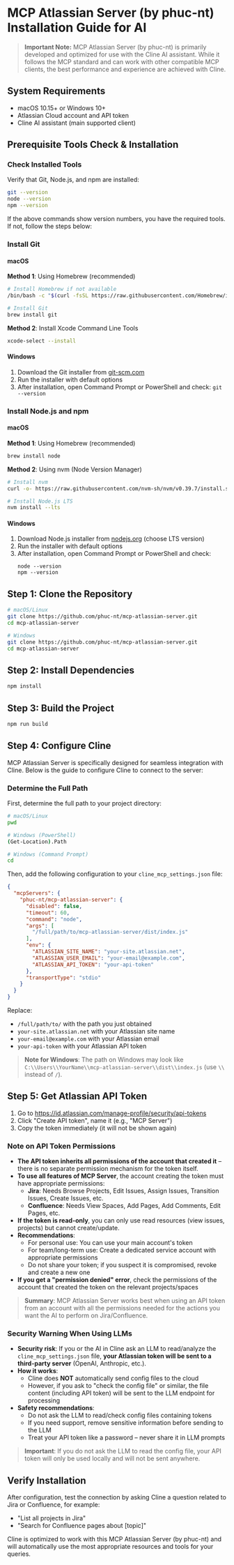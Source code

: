 # MCP Atlassian Server (by phuc-nt) Installation Guide for AI

> **Important Note:** MCP Atlassian Server (by phuc-nt) is primarily developed and optimized for use with the Cline AI assistant. While it follows the MCP standard and can work with other compatible MCP clients, the best performance and experience are achieved with Cline.

## System Requirements
- macOS 10.15+ or Windows 10+
- Atlassian Cloud account and API token
- Cline AI assistant (main supported client)

## Prerequisite Tools Check & Installation

### Check Installed Tools

Verify that Git, Node.js, and npm are installed:

```bash
git --version
node --version
npm --version
```

If the above commands show version numbers, you have the required tools. If not, follow the steps below:

### Install Git

#### macOS
**Method 1**: Using Homebrew (recommended)
```bash
# Install Homebrew if not available
/bin/bash -c "$(curl -fsSL https://raw.githubusercontent.com/Homebrew/install/HEAD/install.sh)"

# Install Git
brew install git
```

**Method 2**: Install Xcode Command Line Tools
```bash
xcode-select --install
```

#### Windows
1. Download the Git installer from [git-scm.com](https://git-scm.com/download/win)
2. Run the installer with default options
3. After installation, open Command Prompt or PowerShell and check: `git --version`

### Install Node.js and npm

#### macOS
**Method 1**: Using Homebrew (recommended)
```bash
brew install node
```

**Method 2**: Using nvm (Node Version Manager)
```bash
# Install nvm
curl -o- https://raw.githubusercontent.com/nvm-sh/nvm/v0.39.7/install.sh | bash

# Install Node.js LTS
nvm install --lts
```

#### Windows
1. Download Node.js installer from [nodejs.org](https://nodejs.org/) (choose LTS version)
2. Run the installer with default options
3. After installation, open Command Prompt or PowerShell and check:
   ```
   node --version
   npm --version
   ```

## Step 1: Clone the Repository
```bash
# macOS/Linux
git clone https://github.com/phuc-nt/mcp-atlassian-server.git
cd mcp-atlassian-server

# Windows
git clone https://github.com/phuc-nt/mcp-atlassian-server.git
cd mcp-atlassian-server
```

## Step 2: Install Dependencies
```bash
npm install
```

## Step 3: Build the Project
```bash
npm run build
```

## Step 4: Configure Cline

MCP Atlassian Server is specifically designed for seamless integration with Cline. Below is the guide to configure Cline to connect to the server:

### Determine the Full Path

First, determine the full path to your project directory:

```bash
# macOS/Linux
pwd

# Windows (PowerShell)
(Get-Location).Path

# Windows (Command Prompt)
cd
```

Then, add the following configuration to your `cline_mcp_settings.json` file:

```json
{
  "mcpServers": {
    "phuc-nt/mcp-atlassian-server": {
      "disabled": false,
      "timeout": 60,
      "command": "node",
      "args": [
        "/full/path/to/mcp-atlassian-server/dist/index.js"
      ],
      "env": {
        "ATLASSIAN_SITE_NAME": "your-site.atlassian.net",
        "ATLASSIAN_USER_EMAIL": "your-email@example.com",
        "ATLASSIAN_API_TOKEN": "your-api-token"
      },
      "transportType": "stdio"
    }
  }
}
```

Replace:
- `/full/path/to/` with the path you just obtained
- `your-site.atlassian.net` with your Atlassian site name
- `your-email@example.com` with your Atlassian email
- `your-api-token` with your Atlassian API token

> **Note for Windows**: The path on Windows may look like `C:\\Users\\YourName\\mcp-atlassian-server\\dist\\index.js` (use `\\` instead of `/`).

## Step 5: Get Atlassian API Token
1. Go to https://id.atlassian.com/manage-profile/security/api-tokens
2. Click "Create API token", name it (e.g., "MCP Server")
3. Copy the token immediately (it will not be shown again)

### Note on API Token Permissions

- **The API token inherits all permissions of the account that created it** – there is no separate permission mechanism for the token itself.
- **To use all features of MCP Server**, the account creating the token must have appropriate permissions:
  - **Jira**: Needs Browse Projects, Edit Issues, Assign Issues, Transition Issues, Create Issues, etc.
  - **Confluence**: Needs View Spaces, Add Pages, Add Comments, Edit Pages, etc.
- **If the token is read-only**, you can only use read resources (view issues, projects) but cannot create/update.
- **Recommendations**:
  - For personal use: You can use your main account's token
  - For team/long-term use: Create a dedicated service account with appropriate permissions
  - Do not share your token; if you suspect it is compromised, revoke and create a new one
- **If you get a "permission denied" error**, check the permissions of the account that created the token on the relevant projects/spaces

> **Summary**: MCP Atlassian Server works best when using an API token from an account with all the permissions needed for the actions you want the AI to perform on Jira/Confluence.

### Security Warning When Using LLMs

- **Security risk**: If you or the AI in Cline ask an LLM to read/analyze the `cline_mcp_settings.json` file, **your Atlassian token will be sent to a third-party server** (OpenAI, Anthropic, etc.).
- **How it works**:
  - Cline does **NOT** automatically send config files to the cloud
  - However, if you ask to "check the config file" or similar, the file content (including API token) will be sent to the LLM endpoint for processing
- **Safety recommendations**:
  - Do not ask the LLM to read/check config files containing tokens
  - If you need support, remove sensitive information before sending to the LLM
  - Treat your API token like a password – never share it in LLM prompts

> **Important**: If you do not ask the LLM to read the config file, your API token will only be used locally and will not be sent anywhere.

## Verify Installation
After configuration, test the connection by asking Cline a question related to Jira or Confluence, for example:
- "List all projects in Jira"
- "Search for Confluence pages about [topic]"

Cline is optimized to work with this MCP Atlassian Server (by phuc-nt) and will automatically use the most appropriate resources and tools for your queries.